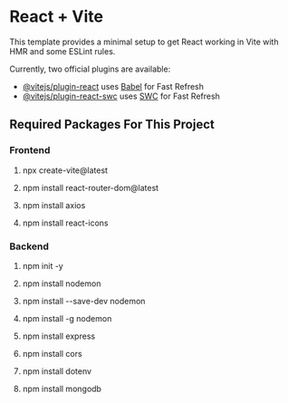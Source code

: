 # React + Vite

This template provides a minimal setup to get React working in Vite with HMR and some ESLint rules.

Currently, two official plugins are available:

- [@vitejs/plugin-react](https://github.com/vitejs/vite-plugin-react/blob/main/packages/plugin-react/README.md) uses [Babel](https://babeljs.io/) for Fast Refresh
- [@vitejs/plugin-react-swc](https://github.com/vitejs/vite-plugin-react-swc) uses [SWC](https://swc.rs/) for Fast Refresh

## Required Packages For This Project

### Frontend

1. npx create-vite@latest

2. npm install react-router-dom@latest

3. npm install axios

4. npm install react-icons


### Backend

1. npm init -y

2. npm install nodemon

3. npm install --save-dev nodemon

4. npm install -g nodemon

5. npm install express

6. npm install cors

7. npm install dotenv

8. npm install mongodb